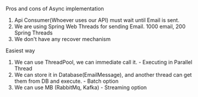 Pros and cons of Async implementation


1. Api Consumer(Whoever uses our API) must wait until Email is sent.
2. We are using Spring Web Threads for sending Email. 1000 email, 200 Spring Threads
3. We don't have any recover mechanism


Easiest way
1. We can use ThreadPool, we can immediate call it. - Executing in Parallel Thread
2. We can store it in Database(EmailMessage), and another thread can get them from DB and execute. - Batch option
3. We can use MB (RabbitMq, Kafka) - Streaming option
